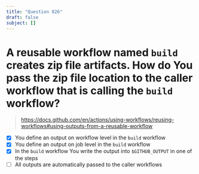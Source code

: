 ```yaml
---
title: "Question 026"
draft: false
subject: []
---
```


# A reusable workflow named `build` creates zip file artifacts. How do You pass the zip file location to the caller workflow that is calling the `build` workflow?
> https://docs.github.com/en/actions/using-workflows/reusing-workflows#using-outputs-from-a-reusable-workflow

- [x] You define an output on workflow level in the `build` workflow
- [x] You define an output on job level in the `build` workflow
- [x] In the `build` workflow You write the output into `$GITHUB_OUTPUT` in one of the steps
- [ ] All outputs are automatically passed to the caller workflows
